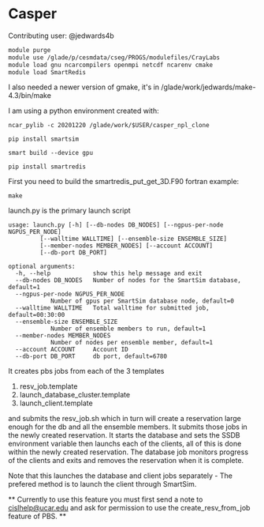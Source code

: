 # Casper

Contributing user: @jedwards4b

```bash
module purge
module use /glade/p/cesmdata/cseg/PROGS/modulefiles/CrayLabs
module load gnu ncarcompilers openmpi netcdf ncarenv cmake
module load SmartRedis
```

I also needed a newer version of gmake, it's in /glade/work/jedwards/make-4.3/bin/make

I am using a python environment created with:
```
ncar_pylib -c 20201220 /glade/work/$USER/casper_npl_clone
```

``pip install smartsim``

``smart build --device gpu``

``pip install smartredis``

First you need to build the smartredis_put_get_3D.F90 fortran example:
```
make
```

launch.py is the primary launch script
```
usage: launch.py [-h] [--db-nodes DB_NODES] [--ngpus-per-node NGPUS_PER_NODE]
		 [--walltime WALLTIME] [--ensemble-size ENSEMBLE_SIZE]
		 [--member-nodes MEMBER_NODES] [--account ACCOUNT]
		 [--db-port DB_PORT]

optional arguments:
  -h, --help            show this help message and exit
  --db-nodes DB_NODES   Number of nodes for the SmartSim database, default=1
  --ngpus-per-node NGPUS_PER_NODE
			Number of gpus per SmartSim database node, default=0
  --walltime WALLTIME   Total walltime for submitted job, default=00:30:00
  --ensemble-size ENSEMBLE_SIZE
			Number of ensemble members to run, default=1
  --member-nodes MEMBER_NODES
			Number of nodes per ensemble member, default=1
  --account ACCOUNT     Account ID
  --db-port DB_PORT     db port, default=6780
```
It creates pbs jobs from each of the 3 templates
1. resv_job.template
2. launch_database_cluster.template
3. launch_client.template

and submits the resv_job.sh which in turn will create a reservation large enough for the db and all the ensemble members.
It submits those jobs in the newly created reservation.  It starts the database and sets the SSDB environment variable
then launchs each of the clients, all of this is done within the newly created reservation.   The database job monitors progress of the clients and exits and removes the reservation when it is complete.

Note that this launches the database and client jobs separately - The prefered method is to launch the client through SmartSim. 

** Currently to use this feature you must first send a note to cislhelp@ucar.edu and ask for permission to use the
create_resv_from_job feature of PBS.  **

